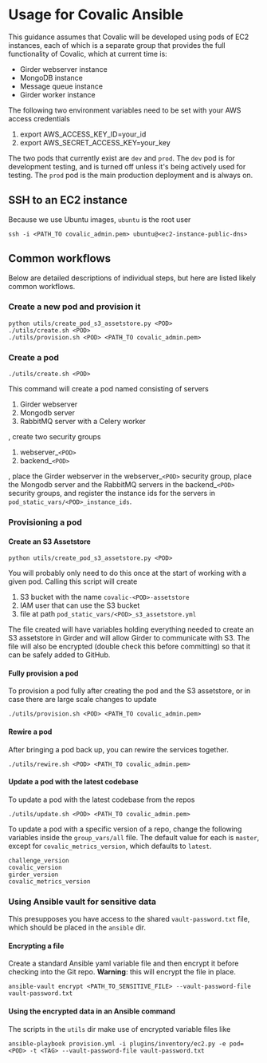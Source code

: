 # Usage for Covalic Ansible

This guidance assumes that Covalic will be developed using pods of EC2 instances,
each of which is a separate group that provides the full functionality of Covalic, which
at current time is:

  * Girder webserver instance
  * MongoDB instance
  * Message queue instance
  * Girder worker instance

The following two environment variables need to be set with your AWS access credentials

  1. export AWS_ACCESS_KEY_ID=your_id
  2. export AWS_SECRET_ACCESS_KEY=your_key

The two pods that currently exist are `dev` and `prod`. The `dev` pod is
for development testing, and is turned off unless it's being actively used for
testing. The `prod` pod is the main production deployment and is always on.

## SSH to an EC2 instance

Because we use Ubuntu images, `ubuntu` is the root user

    ssh -i <PATH_TO covalic_admin.pem> ubuntu@<ec2-instance-public-dns>

## Common workflows

Below are detailed descriptions of individual steps, but here are listed likely
common workflows.

### Create a new pod and provision it

    python utils/create_pod_s3_assetstore.py <POD>
    ./utils/create.sh <POD>
    ./utils/provision.sh <POD> <PATH_TO covalic_admin.pem>


### Create a pod

    ./utils/create.sh <POD>

This command will create a pod named <POD> consisting of servers

  1. Girder webserver
  2. Mongodb server
  3. RabbitMQ server with a Celery worker

, create two security groups

  1. webserver_`<POD>`
  2. backend_`<POD>`

, place the Girder webserver in the webserver_`<POD>` security group, place the
Mongodb server and the RabbitMQ servers in the backend_`<POD>` security groups,
and register the instance ids for the servers in `pod_static_vars/<POD>_instance_ids`.


### Provisioning a pod

#### Create an S3 Assetstore

    python utils/create_pod_s3_assetstore.py <POD>

You will probably only need to do this once at the start of working with a given pod.
Calling this script will create

  1. S3 bucket with the name `covalic-<POD>-assetstore`
  2. IAM user that can use the S3 bucket
  3. file at path `pod_static_vars/<POD>_s3_assetstore.yml`

The file created will have variables holding everything needed to create an S3
assetstore in Girder and will allow Girder to communicate with S3.  The file
will also be encrypted (double check this before committing) so that it can be
safely added to GitHub.

#### Fully provision a pod

To provision a pod fully after creating the pod and the S3 assetstore, or in case
there are large scale changes to update

    ./utils/provision.sh <POD> <PATH_TO covalic_admin.pem>

#### Rewire a pod

After bringing a pod back up, you can rewire the services together.

    ./utils/rewire.sh <POD> <PATH_TO covalic_admin.pem>

#### Update a pod with the latest codebase

To update a pod with the latest codebase from the repos

    ./utils/update.sh <POD> <PATH_TO covalic_admin.pem>

To update a pod with a specific version of a repo, change the following variables
inside the `group_vars/all` file. The default value for each is `master`, except for
`covalic_metrics_version`, which defaults to `latest`.

    challenge_version
    covalic_version
    girder_version
    covalic_metrics_version

### Using Ansible vault for sensitive data

This presupposes you have access to the shared `vault-password.txt` file, which should
be placed in the `ansible` dir.

#### Encrypting a file

Create a standard Ansible yaml variable file and then encrypt it before checking
into the Git repo.  **Warning**: this will encrypt the file in place.

    ansible-vault encrypt <PATH_TO_SENSITIVE_FILE> --vault-password-file vault-password.txt

#### Using the encrypted data in an Ansible command

The scripts in the `utils` dir make use of encrypted variable files like

    ansible-playbook provision.yml -i plugins/inventory/ec2.py -e pod=<POD> -t <TAG> --vault-password-file vault-password.txt

